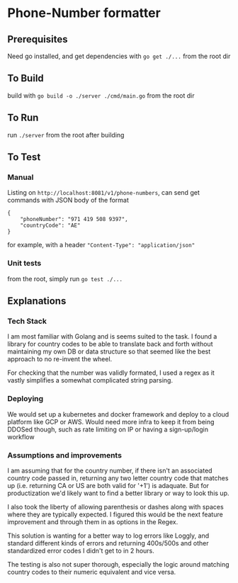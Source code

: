 # Phone-Number formatter

## Prerequisites
Need go installed, and get dependencies with `go get ./...` from the root dir

## To Build
build with `go build -o ./server ./cmd/main.go` from the root dir

## To Run
run `./server` from the root after building

## To Test

### Manual
Listing on `http://localhost:8081/v1/phone-numbers`, can send get commands with JSON body of the format
```
{
    "phoneNumber": "971 419 508 9397",
    "countryCode": "AE"
}
```

for example, with a header `"Content-Type": "application/json"`

### Unit tests
from the root, simply run `go test ./...`

## Explanations

### Tech Stack
I am most familiar with Golang and is seems suited to the task.  I found a library for country codes to be able to translate back and forth without maintaining my own DB or data structure so that seemed like the best approach to no re-invent the wheel.  

For checking that the number was validly formated, I used a regex as it vastly simplifies a somewhat complicated string parsing.  

### Deploying
We would set up a kubernetes and docker framework and deploy to a cloud platform like GCP or AWS.  Would need more infra to keep it from being DDOSed though, such as rate limiting on IP or having a sign-up/login workflow

### Assumptions and improvements
I am assuming that for the country number, if there isn't an associated country code passed in, returning any two letter country code that matches up (i.e. returning CA or US are both valid for '+1') is adaquate.  But for productization we'd likely want to find a better library or way to look this up. 

I also took the liberty of allowing parenthesis or dashes along with spaces where they are typically expected.  I figured this would be the next feature improvement and through them in as options in the Regex. 

This solution is wanting for a better way to log errors like Loggly, and standard different kinds of errors and returning 400s/500s and other standardized error codes I didn't get to in 2 hours.

The testing is also not super thorough, especially the logic around matching country codes to their numeric equivalent and vice versa. 